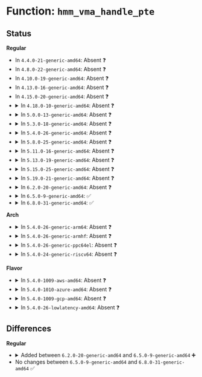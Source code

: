 # Function: <code>hmm_vma_handle_pte</code>

## Status
<b>Regular</b>
<ul>
<li>
In <code>4.4.0-21-generic-amd64</code>: Absent ❓
</li>
<li>
In <code>4.8.0-22-generic-amd64</code>: Absent ❓
</li>
<li>
In <code>4.10.0-19-generic-amd64</code>: Absent ❓
</li>
<li>
In <code>4.13.0-16-generic-amd64</code>: Absent ❓
</li>
<li>
In <code>4.15.0-20-generic-amd64</code>: Absent ❓
</li>
<li>
<details>
<summary>In <code>4.18.0-10-generic-amd64</code>: Absent ❓</summary>

```json
{
  "name": "hmm_vma_handle_pte",
  "collision_type": "Unique Static",
  "inline_type": "Full",
  "funcs": [
    {
      "addr": 18446744071581545954,
      "name": "hmm_vma_handle_pte",
      "external": false,
      "loc": "mm/hmm.c:486",
      "file": "mm/hmm.c",
      "inline": "not declared, inlined",
      "caller_inline": [
        "mm/hmm.c:hmm_vma_walk_pmd"
      ],
      "caller_func": []
    }
  ],
  "symbols": []
}
```
</details>
</li>
<li>
<details>
<summary>In <code>5.0.0-13-generic-amd64</code>: Absent ❓</summary>

```json
{
  "name": "hmm_vma_handle_pte",
  "collision_type": "Unique Static",
  "inline_type": "Full",
  "funcs": [
    {
      "addr": 18446744071581629270,
      "name": "hmm_vma_handle_pte",
      "external": false,
      "loc": "mm/hmm.c:504",
      "file": "mm/hmm.c",
      "inline": "not declared, inlined",
      "caller_inline": [
        "mm/hmm.c:hmm_vma_walk_pmd"
      ],
      "caller_func": []
    }
  ],
  "symbols": []
}
```
</details>
</li>
<li>
<details>
<summary>In <code>5.3.0-18-generic-amd64</code>: Absent ❓</summary>

```json
{
  "name": "hmm_vma_handle_pte",
  "collision_type": "Unique Static",
  "inline_type": "Selective",
  "funcs": [
    {
      "addr": 18446744071581745808,
      "name": "hmm_vma_handle_pte",
      "external": false,
      "loc": "mm/hmm.c:522",
      "file": "mm/hmm.c",
      "inline": "not declared, inlined",
      "caller_inline": [],
      "caller_func": [
        "mm/hmm.c:hmm_vma_walk_pmd"
      ]
    }
  ],
  "symbols": [
    {
      "addr": 18446744071581745808,
      "name": "hmm_vma_handle_pte.isra.0",
      "section": ".text",
      "bind": "STB_LOCAL",
      "size": 864
    }
  ]
}
```
</details>
</li>
<li>
<details>
<summary>In <code>5.4.0-26-generic-amd64</code>: Absent ❓</summary>

```json
{
  "name": "hmm_vma_handle_pte",
  "collision_type": "Unique Static",
  "inline_type": "Selective",
  "funcs": [
    {
      "addr": 18446744071581817920,
      "name": "hmm_vma_handle_pte",
      "external": false,
      "loc": "mm/hmm.c:454",
      "file": "mm/hmm.c",
      "inline": "not declared, inlined",
      "caller_inline": [],
      "caller_func": [
        "mm/hmm.c:hmm_vma_walk_pmd"
      ]
    }
  ],
  "symbols": [
    {
      "addr": 18446744071581817920,
      "name": "hmm_vma_handle_pte.isra.0",
      "section": ".text",
      "bind": "STB_LOCAL",
      "size": 1038
    }
  ]
}
```
</details>
</li>
<li>
<details>
<summary>In <code>5.8.0-25-generic-amd64</code>: Absent ❓</summary>

```json
{
  "name": "hmm_vma_handle_pte",
  "collision_type": "Unique Static",
  "inline_type": "Selective",
  "funcs": [
    {
      "addr": 18446744071582035456,
      "name": "hmm_vma_handle_pte",
      "external": false,
      "loc": "mm/hmm.c:221",
      "file": "mm/hmm.c",
      "inline": "not declared, inlined",
      "caller_inline": [],
      "caller_func": [
        "mm/hmm.c:hmm_vma_walk_pmd"
      ]
    }
  ],
  "symbols": [
    {
      "addr": 18446744071582035456,
      "name": "hmm_vma_handle_pte.isra.0",
      "section": ".text",
      "bind": "STB_LOCAL",
      "size": 739
    }
  ]
}
```
</details>
</li>
<li>
<details>
<summary>In <code>5.11.0-16-generic-amd64</code>: Absent ❓</summary>

```json
{
  "name": "hmm_vma_handle_pte",
  "collision_type": "Unique Static",
  "inline_type": "Selective",
  "funcs": [
    {
      "addr": 18446744071582084304,
      "name": "hmm_vma_handle_pte",
      "external": false,
      "loc": "mm/hmm.c:229",
      "file": "mm/hmm.c",
      "inline": "not declared, inlined",
      "caller_inline": [],
      "caller_func": [
        "mm/hmm.c:hmm_vma_walk_pmd"
      ]
    }
  ],
  "symbols": [
    {
      "addr": 18446744071582084304,
      "name": "hmm_vma_handle_pte.isra.0",
      "section": ".text",
      "bind": "STB_LOCAL",
      "size": 736
    }
  ]
}
```
</details>
</li>
<li>
<details>
<summary>In <code>5.13.0-19-generic-amd64</code>: Absent ❓</summary>

```json
{
  "name": "hmm_vma_handle_pte",
  "collision_type": "Unique Static",
  "inline_type": "Selective",
  "funcs": [
    {
      "addr": 18446744071582109456,
      "name": "hmm_vma_handle_pte",
      "external": false,
      "loc": "mm/hmm.c:229",
      "file": "mm/hmm.c",
      "inline": "not declared, inlined",
      "caller_inline": [],
      "caller_func": [
        "mm/hmm.c:hmm_vma_walk_pmd"
      ]
    }
  ],
  "symbols": [
    {
      "addr": 18446744071582109456,
      "name": "hmm_vma_handle_pte.isra.0",
      "section": ".text",
      "bind": "STB_LOCAL",
      "size": 707
    }
  ]
}
```
</details>
</li>
<li>
<details>
<summary>In <code>5.15.0-25-generic-amd64</code>: Absent ❓</summary>

```json
{
  "name": "hmm_vma_handle_pte",
  "collision_type": "Unique Static",
  "inline_type": "Selective",
  "funcs": [
    {
      "addr": 18446744071582425680,
      "name": "hmm_vma_handle_pte",
      "external": false,
      "loc": "mm/hmm.c:231",
      "file": "mm/hmm.c",
      "inline": "not declared, inlined",
      "caller_inline": [],
      "caller_func": [
        "mm/hmm.c:hmm_vma_walk_pmd"
      ]
    }
  ],
  "symbols": [
    {
      "addr": 18446744071582425680,
      "name": "hmm_vma_handle_pte.isra.0",
      "section": ".text",
      "bind": "STB_LOCAL",
      "size": 788
    }
  ]
}
```
</details>
</li>
<li>
<details>
<summary>In <code>5.19.0-21-generic-amd64</code>: Absent ❓</summary>

```json
{
  "name": "hmm_vma_handle_pte",
  "collision_type": "Unique Static",
  "inline_type": "Selective",
  "funcs": [
    {
      "addr": 18446744071582942128,
      "name": "hmm_vma_handle_pte",
      "external": false,
      "loc": "mm/hmm.c:223",
      "file": "mm/hmm.c",
      "inline": "not declared, inlined",
      "caller_inline": [],
      "caller_func": [
        "mm/hmm.c:hmm_vma_walk_pmd"
      ]
    }
  ],
  "symbols": [
    {
      "addr": 18446744071582942128,
      "name": "hmm_vma_handle_pte.isra.0",
      "section": ".text",
      "bind": "STB_LOCAL",
      "size": 862
    }
  ]
}
```
</details>
</li>
<li>
<details>
<summary>In <code>6.2.0-20-generic-amd64</code>: Absent ❓</summary>

```json
{
  "name": "hmm_vma_handle_pte",
  "collision_type": "Unique Static",
  "inline_type": "Selective",
  "funcs": [
    {
      "addr": 18446744071583498960,
      "name": "hmm_vma_handle_pte",
      "external": false,
      "loc": "mm/hmm.c:223",
      "file": "mm/hmm.c",
      "inline": "not declared, inlined",
      "caller_inline": [],
      "caller_func": [
        "mm/hmm.c:hmm_vma_walk_pmd"
      ]
    }
  ],
  "symbols": [
    {
      "addr": 18446744071583498960,
      "name": "hmm_vma_handle_pte.isra.0",
      "section": ".text",
      "bind": "STB_LOCAL",
      "size": 937
    }
  ]
}
```
</details>
</li>
<li>
<details>
<summary>In <code>6.5.0-9-generic-amd64</code>: ✅</summary>

```c
int hmm_vma_handle_pte(struct mm_walk * walk, long unsigned int addr, long unsigned int end, pmd_t * pmdp, pte_t * ptep, long unsigned int * hmm_pfn)
```

```json
{
  "name": "hmm_vma_handle_pte",
  "collision_type": "Unique Static",
  "inline_type": "No",
  "funcs": [
    {
      "addr": 18446744071583713952,
      "name": "hmm_vma_handle_pte",
      "external": false,
      "loc": "mm/hmm.c:223",
      "file": "mm/hmm.c",
      "inline": "seen, unknown",
      "caller_inline": [],
      "caller_func": [
        "mm/hmm.c:hmm_vma_walk_pmd"
      ]
    }
  ],
  "symbols": [
    {
      "addr": 18446744071583713952,
      "name": "hmm_vma_handle_pte",
      "section": ".text",
      "bind": "STB_LOCAL",
      "size": 960
    }
  ]
}
```
</details>
</li>
<li>
<details>
<summary>In <code>6.8.0-31-generic-amd64</code>: ✅</summary>

```c
int hmm_vma_handle_pte(struct mm_walk * walk, long unsigned int addr, long unsigned int end, pmd_t * pmdp, pte_t * ptep, long unsigned int * hmm_pfn)
```

```json
{
  "name": "hmm_vma_handle_pte",
  "collision_type": "Unique Static",
  "inline_type": "No",
  "funcs": [
    {
      "addr": 18446744071583914752,
      "name": "hmm_vma_handle_pte",
      "external": false,
      "loc": "mm/hmm.c:223",
      "file": "mm/hmm.c",
      "inline": "seen, unknown",
      "caller_inline": [],
      "caller_func": [
        "mm/hmm.c:hmm_vma_walk_pmd"
      ]
    }
  ],
  "symbols": [
    {
      "addr": 18446744071583914752,
      "name": "hmm_vma_handle_pte",
      "section": ".text",
      "bind": "STB_LOCAL",
      "size": 1054
    }
  ]
}
```
</details>
</li>
</ul>
<b>Arch</b>
<ul>
<li>
<details>
<summary>In <code>5.4.0-26-generic-arm64</code>: Absent ❓</summary>

```json
{
  "name": "hmm_vma_handle_pte",
  "collision_type": "Unique Static",
  "inline_type": "Full",
  "funcs": [
    {
      "addr": 18446603336493283152,
      "name": "hmm_vma_handle_pte",
      "external": false,
      "loc": "mm/hmm.c:454",
      "file": "mm/hmm.c",
      "inline": "not declared, inlined",
      "caller_inline": [
        "mm/hmm.c:hmm_vma_walk_pmd"
      ],
      "caller_func": []
    }
  ],
  "symbols": []
}
```
</details>
</li>
<li>
<details>
<summary>In <code>5.4.0-26-generic-armhf</code>: Absent ❓</summary>

```json
{
  "name": "hmm_vma_handle_pte",
  "collision_type": "Unique Static",
  "inline_type": "Full",
  "funcs": [
    {
      "addr": 3226887408,
      "name": "hmm_vma_handle_pte",
      "external": false,
      "loc": "mm/hmm.c:454",
      "file": "mm/hmm.c",
      "inline": "not declared, inlined",
      "caller_inline": [
        "mm/hmm.c:hmm_vma_walk_pmd"
      ],
      "caller_func": []
    }
  ],
  "symbols": []
}
```
</details>
</li>
<li>
<details>
<summary>In <code>5.4.0-26-generic-ppc64el</code>: Absent ❓</summary>

```json
{
  "name": "hmm_vma_handle_pte",
  "collision_type": "Unique Static",
  "inline_type": "Selective",
  "funcs": [
    {
      "addr": 13835058055286816304,
      "name": "hmm_vma_handle_pte",
      "external": false,
      "loc": "mm/hmm.c:454",
      "file": "mm/hmm.c",
      "inline": "not declared, inlined",
      "caller_inline": [],
      "caller_func": [
        "mm/hmm.c:hmm_vma_walk_pmd"
      ]
    }
  ],
  "symbols": [
    {
      "addr": 13835058055286816304,
      "name": "hmm_vma_handle_pte.isra.0",
      "section": ".text",
      "bind": "STB_LOCAL",
      "size": 1560
    }
  ]
}
```
</details>
</li>
<li>
<details>
<summary>In <code>5.4.0-24-generic-riscv64</code>: Absent ❓</summary>

```json
{
  "name": "hmm_vma_handle_pte",
  "collision_type": "Unique Static",
  "inline_type": "Full",
  "funcs": [
    {
      "addr": 18446743936273031022,
      "name": "hmm_vma_handle_pte",
      "external": false,
      "loc": "mm/hmm.c:454",
      "file": "mm/hmm.c",
      "inline": "not declared, inlined",
      "caller_inline": [
        "mm/hmm.c:hmm_vma_walk_pmd"
      ],
      "caller_func": []
    }
  ],
  "symbols": []
}
```
</details>
</li>
</ul>
<b>Flavor</b>
<ul>
<li>
<details>
<summary>In <code>5.4.0-1009-aws-amd64</code>: Absent ❓</summary>

```json
{
  "name": "hmm_vma_handle_pte",
  "collision_type": "Unique Static",
  "inline_type": "Selective",
  "funcs": [
    {
      "addr": 18446744071581786656,
      "name": "hmm_vma_handle_pte",
      "external": false,
      "loc": "mm/hmm.c:454",
      "file": "mm/hmm.c",
      "inline": "not declared, inlined",
      "caller_inline": [],
      "caller_func": [
        "mm/hmm.c:hmm_vma_walk_pmd"
      ]
    }
  ],
  "symbols": [
    {
      "addr": 18446744071581786656,
      "name": "hmm_vma_handle_pte.isra.0",
      "section": ".text",
      "bind": "STB_LOCAL",
      "size": 1038
    }
  ]
}
```
</details>
</li>
<li>
<details>
<summary>In <code>5.4.0-1010-azure-amd64</code>: Absent ❓</summary>

```json
{
  "name": "hmm_vma_handle_pte",
  "collision_type": "Unique Static",
  "inline_type": "Selective",
  "funcs": [
    {
      "addr": 18446744071581724832,
      "name": "hmm_vma_handle_pte",
      "external": false,
      "loc": "mm/hmm.c:454",
      "file": "mm/hmm.c",
      "inline": "not declared, inlined",
      "caller_inline": [],
      "caller_func": [
        "mm/hmm.c:hmm_vma_walk_pmd"
      ]
    }
  ],
  "symbols": [
    {
      "addr": 18446744071581724832,
      "name": "hmm_vma_handle_pte.isra.0",
      "section": ".text",
      "bind": "STB_LOCAL",
      "size": 830
    }
  ]
}
```
</details>
</li>
<li>
<details>
<summary>In <code>5.4.0-1009-gcp-amd64</code>: Absent ❓</summary>

```json
{
  "name": "hmm_vma_handle_pte",
  "collision_type": "Unique Static",
  "inline_type": "Selective",
  "funcs": [
    {
      "addr": 18446744071581777968,
      "name": "hmm_vma_handle_pte",
      "external": false,
      "loc": "mm/hmm.c:454",
      "file": "mm/hmm.c",
      "inline": "not declared, inlined",
      "caller_inline": [],
      "caller_func": [
        "mm/hmm.c:hmm_vma_walk_pmd"
      ]
    }
  ],
  "symbols": [
    {
      "addr": 18446744071581777968,
      "name": "hmm_vma_handle_pte.isra.0",
      "section": ".text",
      "bind": "STB_LOCAL",
      "size": 1038
    }
  ]
}
```
</details>
</li>
<li>
<details>
<summary>In <code>5.4.0-26-lowlatency-amd64</code>: Absent ❓</summary>

```json
{
  "name": "hmm_vma_handle_pte",
  "collision_type": "Unique Static",
  "inline_type": "Selective",
  "funcs": [
    {
      "addr": 18446744071581846896,
      "name": "hmm_vma_handle_pte",
      "external": false,
      "loc": "mm/hmm.c:454",
      "file": "mm/hmm.c",
      "inline": "not declared, inlined",
      "caller_inline": [],
      "caller_func": [
        "mm/hmm.c:hmm_vma_walk_pmd"
      ]
    }
  ],
  "symbols": [
    {
      "addr": 18446744071581846896,
      "name": "hmm_vma_handle_pte.isra.0",
      "section": ".text",
      "bind": "STB_LOCAL",
      "size": 1068
    }
  ]
}
```
</details>
</li>
</ul>

## Differences
<b>Regular</b>
<ul>
<li>
<details>
<summary>Added between <code>6.2.0-20-generic-amd64</code> and <code>6.5.0-9-generic-amd64</code> ➕</summary>

```c
int hmm_vma_handle_pte(struct mm_walk * walk, long unsigned int addr, long unsigned int end, pmd_t * pmdp, pte_t * ptep, long unsigned int * hmm_pfn)
```
</details>
</li>
<li>
No changes between <code>6.5.0-9-generic-amd64</code> and <code>6.8.0-31-generic-amd64</code> ✅
</li>
</ul>

